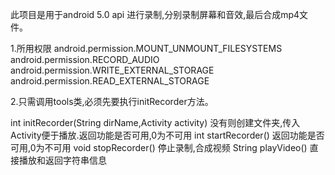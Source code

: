 此项目是用于android 5.0 api 进行录制,分别录制屏幕和音效,最后合成mp4文件。

1.所用权限
  android.permission.MOUNT_UNMOUNT_FILESYSTEMS
  android.permission.RECORD_AUDIO
  android.permission.WRITE_EXTERNAL_STORAGE
  android.permission.READ_EXTERNAL_STORAGE

2.只需调用tools类,必须先要执行initRecorder方法。

  int initRecorder(String dirName,Activity activity) 没有则创建文件夹,传入Activity便于播放.返回功能是否可用,0为不可用
  int startRecorder() 返回功能是否可用,0为不可用
  void stopRecorder() 停止录制,合成视频
  String playVideo() 直接播放和返回字符串信息
  
  
